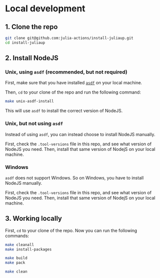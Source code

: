 # Local development

## 1. Clone the repo

```bash
git clone git@github.com:julia-actions/install-juliaup.git
cd install-juliaup
```

## 2. Install NodeJS

### Unix, using `asdf` (recommended, but not required)

First, make sure that you have installed [`asdf`](https://asdf-vm.com/) on your local machine.

Then, `cd` to your clone of the repo and run the following command:

```bash
make unix-asdf-install
```

This will use `asdf` to install the correct version of NodeJS.

### Unix, but not using `asdf`

Instead of using `asdf`, you can instead choose to install NodeJS manually.

First, check the `.tool-versions` file in this repo, and see what version of NodeJS you need. Then, install that same version of NodejS on your local machine.

### Windows

`asdf` does not support Windows. So on Windows, you have to install NodeJS manually.

First, check the `.tool-versions` file in this repo, and see what version of NodeJS you need. Then, install that same version of NodejS on your local machine.

## 3. Working locally

First, `cd` to your clone of the repo. Now you can run the following commands:

```bash
make cleanall
make install-packages

make build
make pack

make clean
```
